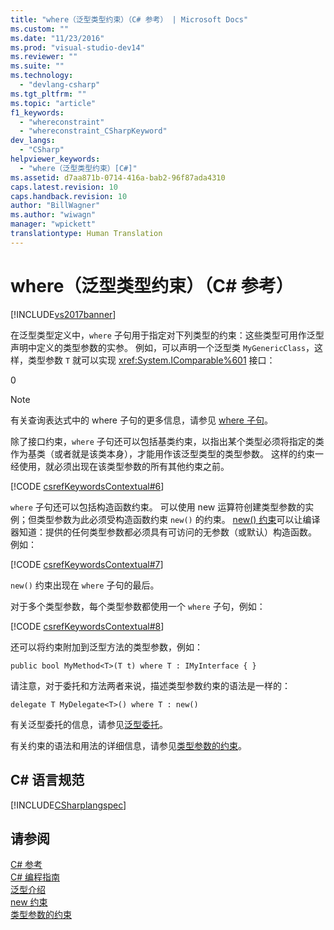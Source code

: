 ```yaml
---
title: "where（泛型类型约束）（C# 参考） | Microsoft Docs"
ms.custom: ""
ms.date: "11/23/2016"
ms.prod: "visual-studio-dev14"
ms.reviewer: ""
ms.suite: ""
ms.technology: 
  - "devlang-csharp"
ms.tgt_pltfrm: ""
ms.topic: "article"
f1_keywords: 
  - "whereconstraint"
  - "whereconstraint_CSharpKeyword"
dev_langs: 
  - "CSharp"
helpviewer_keywords: 
  - "where（泛型类型约束）[C#]"
ms.assetid: d7aa871b-0714-416a-bab2-96f87ada4310
caps.latest.revision: 10
caps.handback.revision: 10
author: "BillWagner"
ms.author: "wiwagn"
manager: "wpickett"
translationtype: Human Translation
---
```

# where（泛型类型约束）（C# 参考）
[!INCLUDE[vs2017banner](../../../csharp/includes/vs2017banner.md)]

在泛型类型定义中，`where` 子句用于指定对下列类型的约束：这些类型可用作泛型声明中定义的类型参数的实参。  例如，可以声明一个泛型类 `MyGenericClass`，这样，类型参数 `T` 就可以实现 <xref:System.IComparable%601> 接口：  
  
<CodeContentPlaceHolder>0</CodeContentPlaceHolder>  
> [!NOTE]
>  有关查询表达式中的 where 子句的更多信息，请参见 [where 子句](../../../csharp/language-reference/keywords/where-clause.md)。  
  
 除了接口约束，`where` 子句还可以包括基类约束，以指出某个类型必须将指定的类作为基类（或者就是该类本身），才能用作该泛型类型的类型参数。  这样的约束一经使用，就必须出现在该类型参数的所有其他约束之前。  
  
 [!CODE [csrefKeywordsContextual#6](../CodeSnippet/VS_Snippets_VBCSharp/csrefKeywordsContextual#6)]  
  
 `where` 子句还可以包括构造函数约束。  可以使用 new 运算符创建类型参数的实例；但类型参数为此必须受构造函数约束 `new()` 的约束。  [new\(\) 约束](../../../csharp/language-reference/keywords/new-constraint.md)可以让编译器知道：提供的任何类型参数都必须具有可访问的无参数（或默认）构造函数。  例如：  
  
 [!CODE [csrefKeywordsContextual#7](../CodeSnippet/VS_Snippets_VBCSharp/csrefKeywordsContextual#7)]  
  
 `new()` 约束出现在 `where` 子句的最后。  
  
 对于多个类型参数，每个类型参数都使用一个 `where` 子句，例如：  
  
 [!CODE [csrefKeywordsContextual#8](../CodeSnippet/VS_Snippets_VBCSharp/csrefKeywordsContextual#8)]  
  
 还可以将约束附加到泛型方法的类型参数，例如：  
  
```  
public bool MyMethod<T>(T t) where T : IMyInterface { }  
```  
  
 请注意，对于委托和方法两者来说，描述类型参数约束的语法是一样的：  
  
```  
delegate T MyDelegate<T>() where T : new()  
```  
  
 有关泛型委托的信息，请参见[泛型委托](../../../csharp/programming-guide/generics/generic-delegates.md)。  
  
 有关约束的语法和用法的详细信息，请参见[类型参数的约束](../../../csharp/programming-guide/generics/constraints-on-type-parameters.md)。  
  
## C\# 语言规范  
 [!INCLUDE[CSharplangspec](../../../csharp/language-reference/keywords/includes/csharplangspec_md.md)]  
  
## 请参阅  
 [C\# 参考](../../../csharp/language-reference/index.md)   
 [C\# 编程指南](../../../csharp/programming-guide/index.md)   
 [泛型介绍](../../../csharp/programming-guide/generics/introduction-to-generics.md)   
 [new 约束](../../../csharp/language-reference/keywords/new-constraint.md)   
 [类型参数的约束](../../../csharp/programming-guide/generics/constraints-on-type-parameters.md)